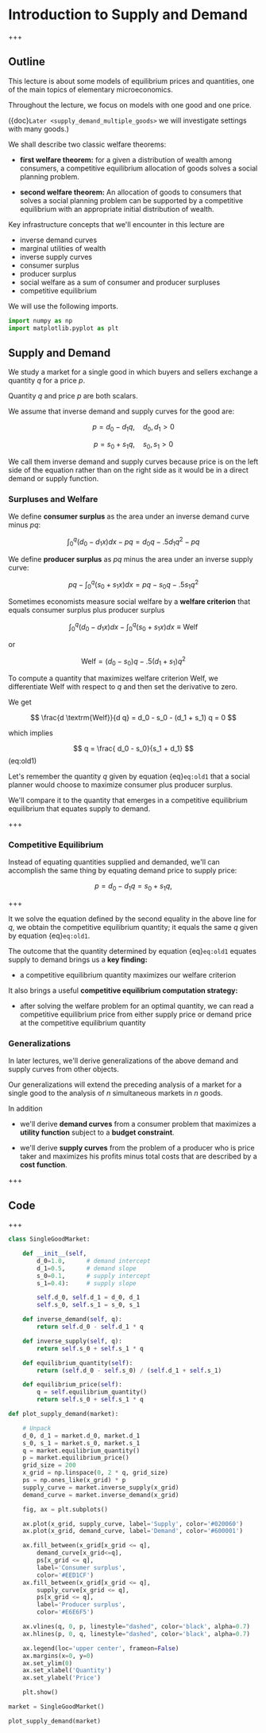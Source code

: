 # Introduction to Supply and Demand

+++

## Outline

This lecture is about some models of equilibrium prices and quantities, one of
the main topics of elementary microeconomics.

Throughout the lecture, we focus on models with one good and one price.

({doc}`Later <supply_demand_multiple_goods>` we will investigate settings with
many goods.)

We shall describe two classic welfare theorems:

* **first welfare theorem:** for a  given a distribution of wealth among consumers,  a competitive  equilibrium  allocation of goods solves a  social planning problem.

* **second welfare theorem:** An allocation of goods to consumers that solves a social planning problem can be supported by a competitive equilibrium with an appropriate initial distribution of  wealth.

Key infrastructure concepts that we'll encounter in this lecture are

* inverse demand curves
* marginal utilities of wealth
* inverse supply curves
* consumer surplus
* producer surplus
* social welfare as a sum of consumer and producer surpluses
* competitive equilibrium

We will use the following imports.

```python
import numpy as np
import matplotlib.pyplot as plt
```

## Supply and Demand

We study a market for a single good in which buyers and sellers exchange a  quantity $q$ for a price $p$.

Quantity $q$ and price  $p$ are  both scalars.

We assume that inverse demand and supply curves for the good are:

$$
p = d_0 - d_1 q, \quad d_0, d_1 > 0
$$

$$
p = s_0 + s_1 q , \quad s_0, s_1 > 0
$$

We call them inverse demand and supply curves because price is on the left side of the equation rather than on the right side as it would be in a direct demand or supply function.

### Surpluses and Welfare

We define **consumer surplus** as the  area under an inverse demand curve minus $p q$:

$$
\int_0^q (d_0 - d_1 x) dx - pq = d_0 q -.5 d_1 q^2 - pq
$$

We define **producer surplus** as $p q$ minus   the area under an inverse supply curve:

$$
p q - \int_0^q (s_0 + s_1 x) dx = pq - s_0 q - .5 s_1 q^2
$$

Sometimes economists measure social welfare by a **welfare criterion** that equals  consumer surplus plus producer surplus

$$
\int_0^q (d_0 - d_1 x) dx - \int_0^q (s_0 + s_1 x) dx  \equiv \textrm{Welf}
$$

or

$$
\textrm{Welf} = (d_0 - s_0) q - .5 (d_1 + s_1) q^2
$$

To compute a quantity that  maximizes  welfare criterion $\textrm{Welf}$, we differentiate $\textrm{Welf}$ with respect to   $q$ and then set the derivative to zero.

We get

$$
\frac{d \textrm{Welf}}{d q} = d_0 - s_0 - (d_1 + s_1) q  = 0
$$

which implies

$$
q = \frac{ d_0 - s_0}{s_1 + d_1}
$$ (eq:old1)

Let's remember the quantity $q$ given by equation {eq}`eq:old1` that a social planner would choose to maximize consumer plus producer surplus.

We'll compare it to the quantity that emerges in a competitive  equilibrium
equilibrium that equates supply to demand.

+++

### Competitive Equilibrium

Instead of equating quantities supplied and demanded, we'll can accomplish the same thing by equating demand price to supply price:

$$
p =  d_0 - d_1 q = s_0 + s_1 q ,
$$

+++

It we solve the equation defined by the second equality in the above line for $q$, we obtain the
competitive equilibrium quantity; it equals the same $q$ given by equation  {eq}`eq:old1`.

The outcome that the quantity determined by equation {eq}`eq:old1` equates
supply to demand brings us a **key finding:**

*  a competitive equilibrium quantity maximizes our  welfare criterion

It also brings  a useful  **competitive equilibrium computation strategy:**

* after solving the welfare problem for an optimal  quantity, we can read a competitive equilibrium price from  either supply price or demand price at the  competitive equilibrium quantity

### Generalizations

In later lectures,  we'll derive generalizations of the above demand and
supply curves from other objects.

Our generalizations will extend the preceding analysis of a market for a
single good to the analysis of $n$ simultaneous markets in $n$ goods.

In addition

 * we'll derive  **demand curves** from a consumer problem that maximizes a **utility function** subject to a **budget constraint**.

 * we'll derive  **supply curves** from the problem of a producer who is price taker and maximizes his profits minus total costs that are described by a  **cost function**.

+++

## Code

+++

```python
class SingleGoodMarket:

    def __init__(self, 
        d_0=1.0,      # demand intercept
        d_1=0.5,      # demand slope
        s_0=0.1,      # supply intercept
        s_1=0.4):     # supply slope

        self.d_0, self.d_1 = d_0, d_1
        self.s_0, self.s_1 = s_0, s_1

    def inverse_demand(self, q):
        return self.d_0 - self.d_1 * q

    def inverse_supply(self, q):
        return self.s_0 + self.s_1 * q

    def equilibrium_quantity(self):
        return (self.d_0 - self.s_0) / (self.d_1 + self.s_1)

    def equilibrium_price(self):
        q = self.equilibrium_quantity()
        return self.s_0 + self.s_1 * q
```

```python
def plot_supply_demand(market):

    # Unpack
    d_0, d_1 = market.d_0, market.d_1
    s_0, s_1 = market.s_0, market.s_1
    q = market.equilibrium_quantity()
    p = market.equilibrium_price()
    grid_size = 200
    x_grid = np.linspace(0, 2 * q, grid_size)
    ps = np.ones_like(x_grid) * p
    supply_curve = market.inverse_supply(x_grid)
    demand_curve = market.inverse_demand(x_grid)

    fig, ax = plt.subplots()

    ax.plot(x_grid, supply_curve, label='Supply', color='#020060')
    ax.plot(x_grid, demand_curve, label='Demand', color='#600001')

    ax.fill_between(x_grid[x_grid <= q], 
        demand_curve[x_grid<=q], 
        ps[x_grid <= q], 
        label='Consumer surplus', 
        color='#EED1CF')
    ax.fill_between(x_grid[x_grid <= q], 
        supply_curve[x_grid <= q], 
        ps[x_grid <= q], 
        label='Producer surplus', 
        color='#E6E6F5')

    ax.vlines(q, 0, p, linestyle="dashed", color='black', alpha=0.7)
    ax.hlines(p, 0, q, linestyle="dashed", color='black', alpha=0.7)

    ax.legend(loc='upper center', frameon=False)
    ax.margins(x=0, y=0)
    ax.set_ylim(0)
    ax.set_xlabel('Quantity')
    ax.set_ylabel('Price')

    plt.show()
```

```python
market = SingleGoodMarket()
```

```python
plot_supply_demand(market)
```

```python

```
